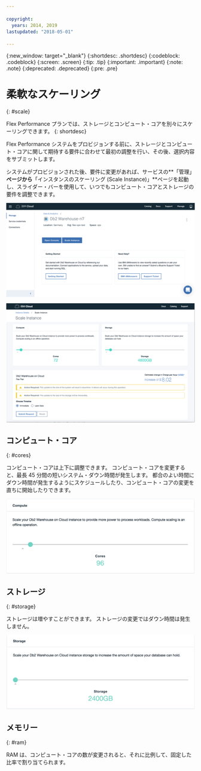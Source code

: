 ```yaml
---

copyright:
  years: 2014, 2019
lastupdated: "2018-05-01"

---
```


<!-- Attribute definitions --> 
{:new_window: target="_blank"}
{:shortdesc: .shortdesc}
{:codeblock: .codeblock}
{:screen: .screen}
{:tip: .tip}
{:important: .important}
{:note: .note}
{:deprecated: .deprecated}
{:pre: .pre}

# 柔軟なスケーリング
{: #scale}

Flex Performance プランでは、ストレージとコンピュート・コアを別々にスケーリングできます。 
{: shortdesc}

Flex Performance システムをプロビジョンする前に、ストレージとコンピュート・コアに関して期待する要件に合わせて最初の調整を行い、その後、選択内容をサブミットします。

システムがプロビジョンされた後、要件に変更があれば、サービスの**「管理」**ページから**「インスタンスのスケーリング (Scale Instance)」**ページを起動し、スライダー・バーを使用して、いつでもコンピュート・コアとストレージの要件を調整できます。

![Web コンソールのコンピュート・コア・ページの表示](images/launch.png)

![Web コンソールのコンピュート・コア・ページの表示](images/scaling_full.png)


## コンピュート・コア
{: #cores}

コンピュート・コアは上下に調整できます。 コンピュート・コアを変更すると、最長 45 分間の短いシステム・ダウン時間が発生します。 都合のよい時間にダウン時間が発生するようにスケジュールしたり、コンピュート・コアの変更を直ちに開始したりできます。

![Web コンソールのコンピュート・コア・ページの表示](images/cores.png)

## ストレージ
{: #storage}

ストレージは増やすことができます。 ストレージの変更ではダウン時間は発生しません。

![Web コンソールのストレージ・ページの表示](images/storage.png)

## メモリー
{: #ram}

RAM は、コンピュート・コアの数が変更されると、それに比例して、固定した比率で割り当てられます。

